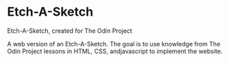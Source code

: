 # Etch-A-Sketch
Etch-A-Sketch, created for The Odin Project

A web version of an Etch-A-Sketch. The goal is to use knowledge from The Odin Project
lessons in HTML, CSS, andjavascript to implement the website.